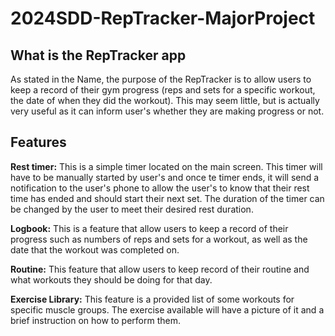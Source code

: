 # 2024SDD-RepTracker-MajorProject

## What is the RepTracker app
As stated in the Name, the purpose of the RepTracker is to allow users to keep a record of their gym progress (reps and sets for a specific workout, the date of when they did the workout). This may seem little, but is actually very useful as it can inform user's whether they are making progress or not. 

## Features
**Rest timer:** This is a simple timer located on the main screen. This timer will have to be manually started by user's and once te timer ends, it will send a notification to the user's phone to allow the user's to know that their rest time has ended and should start their next set. The duration of the timer can be changed by the user to meet their desired rest duration. 

**Logbook:** This is a feature that allow users to keep a record of their progress such as numbers of reps and sets for a workout, as well as the date that the workout was completed on.

**Routine:** This feature that allow users to keep record of their routine and what workouts they should be doing for that day. 

**Exercise Library:** This feature is a provided list of some workouts for specific muscle groups. The exercise available will have a picture of it and a brief instruction on how to perform them. 
